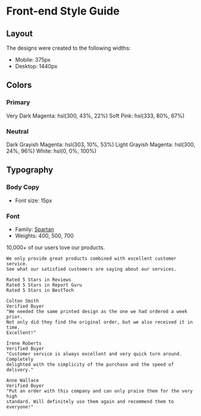 # Front-end Style Guide

## Layout

The designs were created to the following widths:

- Mobile: 375px
- Desktop: 1440px

## Colors

### Primary

Very Dark Magenta: hsl(300, 43%, 22%)
Soft Pink: hsl(333, 80%, 67%)

### Neutral

Dark Grayish Magenta: hsl(303, 10%, 53%)
Light Grayish Magenta: hsl(300, 24%, 96%)
White: hsl(0, 0%, 100%)

## Typography

### Body Copy

- Font size: 15px

### Font

- Family: [Spartan](https://fonts.google.com/specimen/Spartan)
- Weights: 400, 500, 700

10,000+ of our users love our products.

    We only provide great products combined with excellent customer service.
    See what our satisfied customers are saying about our services.

    Rated 5 Stars in Reviews
    Rated 5 Stars in Report Guru
    Rated 5 Stars in BestTech

    Colton Smith
    Verified Buyer
    "We needed the same printed design as the one we had ordered a week prior.
    Not only did they find the original order, but we also received it in time.
    Excellent!"

    Irene Roberts
    Verified Buyer
    "Customer service is always excellent and very quick turn around. Completely
    delighted with the simplicity of the purchase and the speed of delivery."

    Anne Wallace
    Verified Buyer
    "Put an order with this company and can only praise them for the very high
    standard. Will definitely use them again and recommend them to everyone!"
